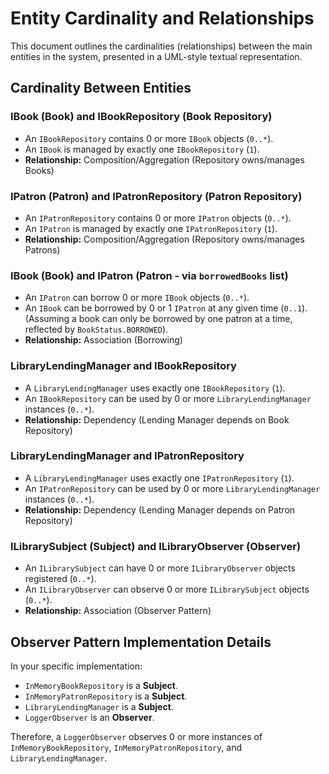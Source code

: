 # Entity Cardinality and Relationships

This document outlines the cardinalities (relationships) between the main entities in the system, presented in a UML-style textual representation.

## Cardinality Between Entities

### IBook (Book) and IBookRepository (Book Repository)

*   An `IBookRepository` contains 0 or more `IBook` objects (`0..*`).
*   An `IBook` is managed by exactly one `IBookRepository` (`1`).
*   **Relationship:** Composition/Aggregation (Repository owns/manages Books)

### IPatron (Patron) and IPatronRepository (Patron Repository)

*   An `IPatronRepository` contains 0 or more `IPatron` objects (`0..*`).
*   An `IPatron` is managed by exactly one `IPatronRepository` (`1`).
*   **Relationship:** Composition/Aggregation (Repository owns/manages Patrons)

### IBook (Book) and IPatron (Patron - via `borrowedBooks` list)

*   An `IPatron` can borrow 0 or more `IBook` objects (`0..*`).
*   An `IBook` can be borrowed by 0 or 1 `IPatron` at any given time (`0..1`). (Assuming a book can only be borrowed by one patron at a time, reflected by `BookStatus.BORROWED`).
*   **Relationship:** Association (Borrowing)

### LibraryLendingManager and IBookRepository

*   A `LibraryLendingManager` uses exactly one `IBookRepository` (`1`).
*   An `IBookRepository` can be used by 0 or more `LibraryLendingManager` instances (`0..*`).
*   **Relationship:** Dependency (Lending Manager depends on Book Repository)

### LibraryLendingManager and IPatronRepository

*   A `LibraryLendingManager` uses exactly one `IPatronRepository` (`1`).
*   An `IPatronRepository` can be used by 0 or more `LibraryLendingManager` instances (`0..*`).
*   **Relationship:** Dependency (Lending Manager depends on Patron Repository)

### ILibrarySubject (Subject) and ILibraryObserver (Observer)

*   An `ILibrarySubject` can have 0 or more `ILibraryObserver` objects registered (`0..*`).
*   An `ILibraryObserver` can observe 0 or more `ILibrarySubject` objects (`0..*`).
*   **Relationship:** Association (Observer Pattern)

## Observer Pattern Implementation Details

In your specific implementation:

*   `InMemoryBookRepository` is a **Subject**.
*   `InMemoryPatronRepository` is a **Subject**.
*   `LibraryLendingManager` is a **Subject**.
*   `LoggerObserver` is an **Observer**.

Therefore, a `LoggerObserver` observes 0 or more instances of `InMemoryBookRepository`, `InMemoryPatronRepository`, and `LibraryLendingManager`.